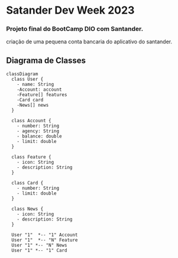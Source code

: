 # Satander Dev Week 2023

### Projeto final do BootCamp DIO com Santander.
criação de uma pequena conta bancaria do aplicativo do santander.

## Diagrama de Classes 

```mermaid
classDiagram
  class User {
    - name: String
    -Account: account
    -Feature[] features
    -Card card
    -News[] news
  }

  class Account {
    - number: String
    - agency: String
    - balance: double
    - limit: double
  }

  class Feature {
    - icon: String
    - description: String
  }

  class Card {
    - number: String
    - limit: double
  }

  class News {
    - icon: String
    - description: String
  }

  User "1"  *-- "1" Account
  User "1"  *-- "N" Feature
  User "1" *-- "N" News
  User "1" *-- "1" Card
```
